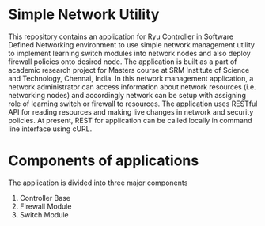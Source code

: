 # Simple Network Utility
This repository contains an application for Ryu Controller in Software Defined Networking environment to use simple network management utility to implement learning switch modules into network nodes and also deploy firewall policies onto desired node. The application is built as a part of academic research project for Masters course at SRM Institute of Science and Technology, Chennai, India.
In this network management application, a network administrator can access information about network resources (i.e. networking nodes) and accordingly network can be setup with assigning role of learning switch or firewall to resources. The application uses RESTful API for reading resources and making live changes in network and security policies. At present, REST for application can be called locally in command line interface using cURL.

# Components of applications
The application is divided into three major components
1) Controller Base
2) Firewall Module
3) Switch Module
